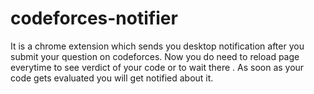 # codeforces-notifier

It is a chrome extension which sends you desktop notification after you submit your question on codeforces. Now you do need to reload page everytime to see 
verdict of your code or to wait there . As soon as your code gets evaluated you will get notified about it.
